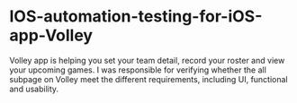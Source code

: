 # IOS-automation-testing-for-iOS-app-Volley
Volley app is helping you set your team detail, record your roster and view your upcoming games. I was responsible for verifying whether the all subpage on Volley meet the different requirements, including UI, functional and usability. 
